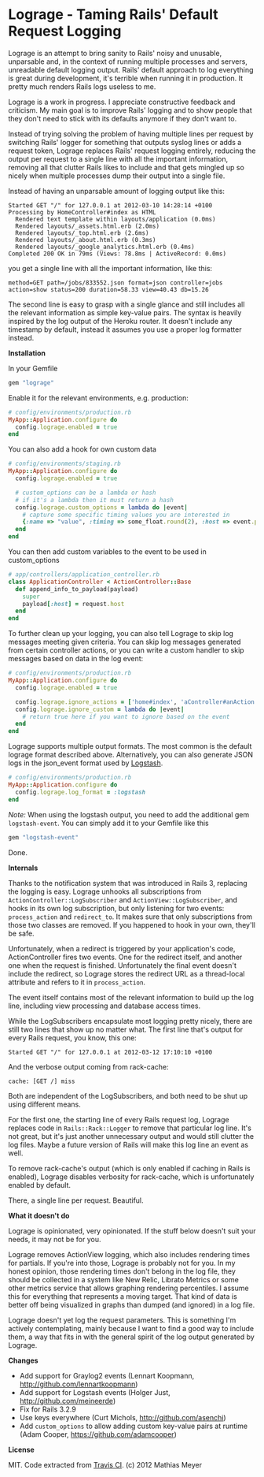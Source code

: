 Lograge - Taming Rails' Default Request Logging
=======

Lograge is an attempt to bring sanity to Rails' noisy and unusable, unparsable
and, in the context of running multiple processes and servers, unreadable
default logging output. Rails' default approach to log everything is great
during development, it's terrible when running it in production. It pretty much
renders Rails logs useless to me.

Lograge is a work in progress. I appreciate constructive feedback and criticism.
My main goal is to improve Rails' logging and to show people that they don't
need to stick with its defaults anymore if they don't want to.

Instead of trying solving the problem of having multiple lines per request by
switching Rails' logger for something that outputs syslog lines or adds a
request token, Lograge replaces Rails' request logging entirely, reducing the
output per request to a single line with all the important information, removing
all that clutter Rails likes to include and that gets mingled up so nicely when
multiple processes dump their output into a single file.

Instead of having an unparsable amount of logging output like this:

```
Started GET "/" for 127.0.0.1 at 2012-03-10 14:28:14 +0100
Processing by HomeController#index as HTML
  Rendered text template within layouts/application (0.0ms)
  Rendered layouts/_assets.html.erb (2.0ms)
  Rendered layouts/_top.html.erb (2.6ms)
  Rendered layouts/_about.html.erb (0.3ms)
  Rendered layouts/_google_analytics.html.erb (0.4ms)
Completed 200 OK in 79ms (Views: 78.8ms | ActiveRecord: 0.0ms)
```

you get a single line with all the important information, like this:

```
method=GET path=/jobs/833552.json format=json controller=jobs action=show status=200 duration=58.33 view=40.43 db=15.26
```

The second line is easy to grasp with a single glance and still includes all the
relevant information as simple key-value pairs. The syntax is heavily inspired
by the log output of the Heroku router. It doesn't include any timestamp by
default, instead it assumes you use a proper log formatter instead.

**Installation**

In your Gemfile

```ruby
gem "lograge"
```

Enable it for the relevant environments, e.g. production:

```ruby
# config/environments/production.rb
MyApp::Application.configure do
  config.lograge.enabled = true
end
```

You can also add a hook for own custom data

```ruby
# config/environments/staging.rb
MyApp::Application.configure do
  config.lograge.enabled = true

  # custom_options can be a lambda or hash
  # if it's a lambda then it must return a hash
  config.lograge.custom_options = lambda do |event|
    # capture some specific timing values you are interested in
    {:name => "value", :timing => some_float.round(2), :host => event.payload[:host]}
  end
end
```

You can then add custom variables to the event to be used in custom_options

```ruby
# app/controllers/application_controller.rb
class ApplicationController < ActionController::Base
  def append_info_to_payload(payload)
    super
    payload[:host] = request.host
  end
end
```

To further clean up your logging, you can also tell Lograge to skip log messages 
meeting given criteria.  You can skip log messages generated from certain controller
actions, or you can write a custom handler to skip messages based on data in the log event:

```ruby
# config/environments/production.rb
MyApp::Application.configure do
  config.lograge.enabled = true

  config.lograge.ignore_actions = ['home#index', 'aController#anAction']
  config.lograge.ignore_custom = lambda do |event|
    # return true here if you want to ignore based on the event
  end
end
```

Lograge supports multiple output formats. The most common is the default
lograge format described above. Alternatively, you can also generate JSON
logs in the json_event format used by [Logstash](http://logstash.net/).

```ruby
# config/environments/production.rb
MyApp::Application.configure do
  config.lograge.log_format = :logstash
end
```

*Note:* When using the logstash output, you need to add the additional gem
`logstash-event`. You can simply add it to your Gemfile like this

```ruby
gem "logstash-event"
```

Done.

**Internals**

Thanks to the notification system that was introduced in Rails 3, replacing the
logging is easy. Lograge unhooks all subscriptions from
`ActionController::LogSubscriber` and `ActionView::LogSubscriber`, and hooks in
its own log subscription, but only listening for two events: `process_action`
and `redirect_to`. It makes sure that only subscriptions from those two classes
are removed. If you happened to hook in your own, they'll be safe.

Unfortunately, when a redirect is triggered by your application's code,
ActionController fires two events. One for the redirect itself, and another one
when the request is finished. Unfortunately the final event doesn't include the
redirect, so Lograge stores the redirect URL as a thread-local attribute and
refers to it in `process_action`.

The event itself contains most of the relevant information to build up the log
line, including view processing and database access times.

While the LogSubscribers encapsulate most logging pretty nicely, there are still
two lines that show up no matter what. The first line that's output for every
Rails request, you know, this one:

```
Started GET "/" for 127.0.0.1 at 2012-03-12 17:10:10 +0100
```

And the verbose output coming from rack-cache:

```
cache: [GET /] miss
```

Both are independent of the LogSubscribers, and both need to be shut up using
different means.

For the first one, the starting line of every Rails request log, Lograge
replaces code in `Rails::Rack::Logger` to remove that particular log line. It's
not great, but it's just another unnecessary output and would still clutter the
log files. Maybe a future version of Rails will make this log line an event as
well.

To remove rack-cache's output (which is only enabled if caching in Rails is
enabled), Lograge disables verbosity for rack-cache, which is unfortunately
enabled by default.

There, a single line per request. Beautiful.

**What it doesn't do**

Lograge is opinionated, very opinionated. If the stuff below doesn't suit your
needs, it may not be for you.

Lograge removes ActionView logging, which also includes rendering times for
partials. If you're into those, Lograge is probably not for you. In my honest
opinion, those rendering times don't belong in the log file, they should be
collected in a system like New Relic, Librato Metrics or some other metrics
service that allows graphing rendering percentiles. I assume this for everything
that represents a moving target. That kind of data is better off being
visualized in graphs than dumped (and ignored) in a log file.

Lograge doesn't yet log the request parameters. This is something I'm actively
contemplating, mainly because I want to find a good way to include them, a way
that fits in with the general spirit of the log output generated by Lograge.

**Changes**

* Add support for Graylog2 events (Lennart Koopmann, http://github.com/lennartkoopmann)
* Add support for Logstash events (Holger Just, http://github.com/meineerde)
* Fix for Rails 3.2.9
* Use keys everywhere (Curt Michols, http://github.com/asenchi)
* Add `custom_options` to allow adding custom key-value pairs at runtime (Adam
  Cooper, https://github.com/adamcooper)

**License**

MIT. Code extracted from [Travis CI](http://travis-ci.org).
(c) 2012 Mathias Meyer
